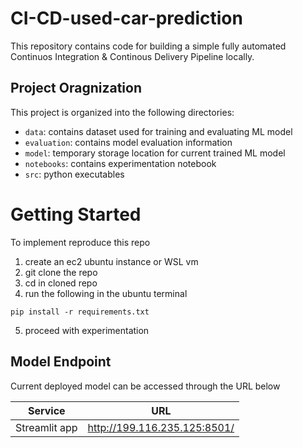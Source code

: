 # CI-CD-used-car-prediction

This repository contains code for building a simple fully automated Continuos Integration & Continous Delivery Pipeline locally.

## Project Oragnization

This project is organized into the following directories:

- `data`: contains dataset used for training and evaluating ML model
- `evaluation`: contains model evaluation information
- `model`: temporary storage location for current trained ML model
- `notebooks`: contains experimentation notebook
- `src`: python executables

# Getting Started

To implement reproduce this repo

1. create an ec2 ubuntu instance or WSL vm
2. git clone the repo
3. cd in cloned repo
4. run the following in the ubuntu terminal

```shell
pip install -r requirements.txt
```

5. proceed with experimentation

## Model Endpoint

Current deployed model can be accessed through the URL below

| Service       | URL                          |
| ------------- | ---------------------------- |
| Streamlit app | http://199.116.235.125:8501/ |
